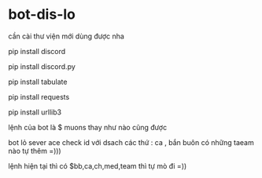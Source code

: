 # bot-dis-lo
cần cài thư viện mới dùng được nha 

pip install discord

pip install discord.py

pip install tabulate

pip install requests

pip install urllib3

lệnh của bot là $ muons thay như nào cũng được 

bot lỏ sever ace check id với dsach các thứ : ca , bắn buôn có những taeam nào tự thêm =)))

lệnh hiện tại thì có $bb,ca,ch,med,team thì tự mò đi =))
